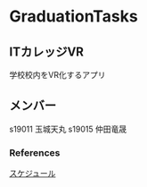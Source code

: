# GraduationTasks

## ITカレッジVR
学校校内をVR化するアプリ

## メンバー
s19011 玉城天丸
s19015 仲田竜晟

### References
[スケジュール](https://docs.google.com/document/d/1spqRfC_E_8_quBKnA38-FKSb3p6A-kr8lZiCI8JPNj4/edit?ts=60d032a5)
